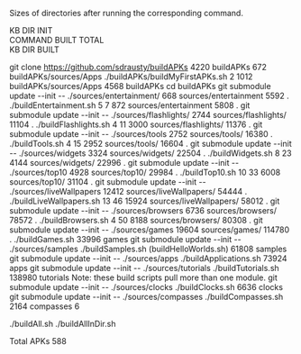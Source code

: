 
Sizes of directories after running the corresponding command.  

KB	DIR	INIT	
COMMAND	BUILT	TOTAL	
KB	DIR	BUILT	

git clone https://github.com/sdrausty/buildAPKs
4220    buildAPKs
672     buildAPKs/sources/Apps
./buildAPKs/buildMyFirstAPKs.sh	2
1012    buildAPKs/sources/Apps
4568    buildAPKs
cd buildAPKs
git submodule update --init -- ./sources/entertainment/
668     sources/entertainment
5592    .
./buildEntertainment.sh	5	7
872     sources/entertainment
5808    .
git submodule update --init -- ./sources/flashlights/
2744    sources/flashlights/
11104   .
./buildFlashlights.sh	4	11
3000    sources/flashlights/
11376   .
git submodule update --init -- ./sources/tools
2752    sources/tools/
16380   .
./buildTools.sh		4	15
2952    sources/tools/
16604   .
git submodule update --init -- ./sources/widgets
3324    sources/widgets/
22504   .
./buildWidgets.sh	8	23
4144    sources/widgets/
22996   .
git submodule update --init -- ./sources/top10
4928    sources/top10/
29984   .
./buildTop10.sh		10	33
6008    sources/top10/
31104   .
git submodule update --init -- ./sources/liveWallpapers
12412   sources/liveWallpapers/
54444   .
./buildLiveWallpapers.sh 13	46
15924   sources/liveWallpapers/
58012   .
git submodule update --init -- ./sources/browsers
6736    sources/browsers/
78572   .
./buildBrowsers.sh	 4	50
8188    sources/browsers/
80308   .
git submodule update --init -- ./sources/games
19604   sources/games/
114780  .
./buildGames.sh
33996	games
git submodule update --init -- ./sources/samples
./buildSamples.sh (buildHelloWorlds.sh)
61808	samples
git submodule update --init -- ./sources/apps
./buildApplications.sh
73924	apps
git submodule update --init -- ./sources/tutorials
./buildTutorials.sh
138980	tutorials
Note: these build scripts pull more than one module.
git submodule update --init -- ./sources/clocks
./buildClocks.sh
6636	clocks
git submodule update --init -- ./sources/compasses
./buildCompasses.sh
2164	compasses 	6

./buildAll.sh
./buildAllInDir.sh

Total APKs
588

